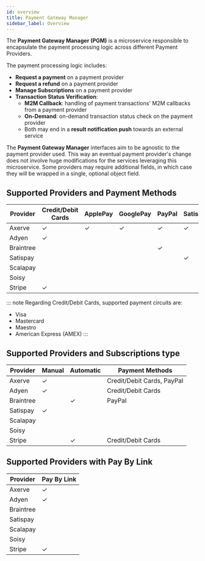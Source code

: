```yaml
---
id: overview
title: Payment Gateway Manager
sidebar_label: Overview
---
```


<!--
WARNING: this file was automatically generated by Mia-Platform Doc Aggregator.
DO NOT MODIFY IT BY HAND.
Instead, modify the source file and run the aggregator to regenerate this file.
-->

The **Payment Gateway Manager (PGM)** is a microservice responsible to encapsulate the payment processing logic across
different Payment Providers.

The payment processing logic includes:
* **Request a payment** on a payment provider
* **Request a refund** on a payment provider
* **Manage Subscriptions** on a payment provider
* **Transaction Status Verification**:
    - **M2M Callback**: handling of payment transactions' M2M callbacks from a payment provider
    - **On-Demand**: on-demand transaction status check on the payment provider
    - Both may end in a **result notification push** towards an external service

The **Payment Gateway Manager** interfaces aim to be agnostic to the payment provider used.
This way an eventual payment provider's change does not involve huge modifications for the services leveraging this microservice.
Some providers may require additional fields, in which case they will be wrapped in a single, optional object field.

## Supported Providers and Payment Methods

| Provider   | Credit/Debit Cards | ApplePay | GooglePay | PayPal | Satispay | Scalapay | Soisy |
|------------|--------------------|----------|-----------|--------|----------|----------|-------|
| Axerve     | ✓                  | ✓        | ✓         | ✓      | ✓        |          |       |
| Adyen      | ✓                  |          |           |        |          |          |       |
| Braintree  |                    |          |           | ✓      |          |          |       |
| Satispay   |                    |          |           |        | ✓        |          |       |
| Scalapay   |                    |          |           |        |          | ✓        |       |
| Soisy      |                    |          |           |        |          |          | ✓     |
| Stripe     | ✓                  |          |           |        |          |          |       |

::: note
Regarding Credit/Debit Cards, supported payment circuits are:
- Visa
- Mastercard
- Maestro
- American Express (AMEX)
:::

## Supported Providers and Subscriptions type

| Provider  | Manual | Automatic | Payment Methods            |
|-----------|--------|-----------|----------------------------|
| Axerve    | ✓      |           | Credit/Debit Cards, PayPal |
| Adyen     | ✓      |           | Credit/Debit Cards         |
| Braintree |        | ✓         | PayPal                     |
| Satispay  | ✓      |           |                            |
| Scalapay  |        |           |                            |
| Soisy     |        |           |                            |
| Stripe    |        | ✓         | Credit/Debit Cards         |

## Supported Providers with Pay By Link

| Provider  | Pay By Link |
|-----------|-------------|
| Axerve    | ✓           |
| Adyen     | ✓           |
| Braintree |             |
| Satispay  |             |
| Scalapay  |             |
| Soisy     |             |
| Stripe    | ✓           |
